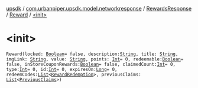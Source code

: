 [upsdk](../../../index.md) / [com.urbanpiper.upsdk.model.networkresponse](../../index.md) / [RewardsResponse](../index.md) / [Reward](index.md) / [&lt;init&gt;](./-init-.md)

# &lt;init&gt;

`Reward(locked: `[`Boolean`](https://kotlinlang.org/api/latest/jvm/stdlib/kotlin/-boolean/index.html)` = false, description: `[`String`](https://kotlinlang.org/api/latest/jvm/stdlib/kotlin/-string/index.html)`, title: `[`String`](https://kotlinlang.org/api/latest/jvm/stdlib/kotlin/-string/index.html)`, imgLink: `[`String`](https://kotlinlang.org/api/latest/jvm/stdlib/kotlin/-string/index.html)`, value: `[`String`](https://kotlinlang.org/api/latest/jvm/stdlib/kotlin/-string/index.html)`, points: `[`Int`](https://kotlinlang.org/api/latest/jvm/stdlib/kotlin/-int/index.html)` = 0, redeemable: `[`Boolean`](https://kotlinlang.org/api/latest/jvm/stdlib/kotlin/-boolean/index.html)` = false, inStoreCouponRewards: `[`Boolean`](https://kotlinlang.org/api/latest/jvm/stdlib/kotlin/-boolean/index.html)` = false, claimedCount: `[`Int`](https://kotlinlang.org/api/latest/jvm/stdlib/kotlin/-int/index.html)` = 0, type: `[`Int`](https://kotlinlang.org/api/latest/jvm/stdlib/kotlin/-int/index.html)` = 0, id: `[`Int`](https://kotlinlang.org/api/latest/jvm/stdlib/kotlin/-int/index.html)` = 0, expiresOn: `[`Long`](https://kotlinlang.org/api/latest/jvm/stdlib/kotlin/-long/index.html)` = 0, redeemCodes: `[`List`](https://kotlinlang.org/api/latest/jvm/stdlib/kotlin.collections/-list/index.html)`<`[`RewardRedemption`](../-reward-redemption/index.md)`>, previousClaims: `[`List`](https://kotlinlang.org/api/latest/jvm/stdlib/kotlin.collections/-list/index.html)`<`[`PreviousClaims`](../-previous-claims/index.md)`>)`